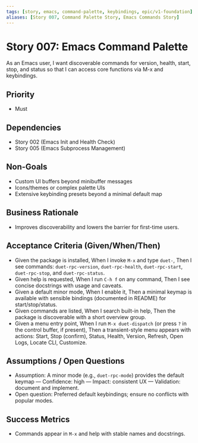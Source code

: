 ```yaml
---
tags: [story, emacs, command-palette, keybindings, epic/v1-foundation]
aliases: [Story 007, Command Palette Story, Emacs Commands Story]
---
```


# Story 007: Emacs Command Palette

As an Emacs user, I want discoverable commands for version, health, start, stop, and status so that I can access core functions via M-x and keybindings.

## Priority
- Must

## Dependencies
- Story 002 (Emacs Init and Health Check)
- Story 005 (Emacs Subprocess Management)

## Non-Goals
- Custom UI buffers beyond minibuffer messages
- Icons/themes or complex palette UIs
- Extensive keybinding presets beyond a minimal default map

## Business Rationale
- Improves discoverability and lowers the barrier for first-time users.

## Acceptance Criteria (Given/When/Then)
- Given the package is installed, When I invoke `M-x` and type `duet-`, Then I see commands: `duet-rpc-version`, `duet-rpc-health`, `duet-rpc-start`, `duet-rpc-stop`, and `duet-rpc-status`.
- Given help is requested, When I run `C-h f` on any command, Then I see concise docstrings with usage and caveats.
- Given a default minor mode, When I enable it, Then a minimal keymap is available with sensible bindings (documented in README) for start/stop/status.
- Given commands are listed, When I search built-in help, Then the package is discoverable with a short overview group.
- Given a menu entry point, When I run `M-x duet-dispatch` (or press `?` in the control buffer, if present), Then a transient-style menu appears with actions: Start, Stop (confirm), Status, Health, Version, Refresh, Open Logs, Locate CLI, Customize.

## Assumptions / Open Questions
- Assumption: A minor mode (e.g., `duet-rpc-mode`) provides the default keymap — Confidence: high — Impact: consistent UX — Validation: document and implement.
- Open question: Preferred default keybindings; ensure no conflicts with popular modes.

## Success Metrics
- Commands appear in `M-x` and help with stable names and docstrings.
